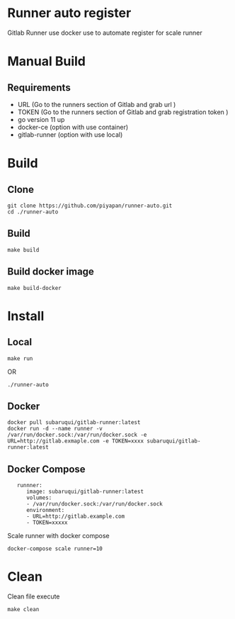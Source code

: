 # Runner auto register
Gitlab Runner use docker use to automate register for scale runner
# Manual Build
## Requirements
* URL (Go to the runners section of Gitlab and grab url  )
* TOKEN (Go to the runners section of Gitlab and grab registration token )
* go version 11 up
* docker-ce (option with use container)
* gitlab-runner (option with use local)

# Build
## Clone
```
git clone https://github.com/piyapan/runner-auto.git
cd ./runner-auto
```
## Build 
```
make build

```
## Build docker image
```
make build-docker
```
# Install
## Local
```
make run
```
OR
```
./runner-auto
```
## Docker 
```
docker pull subaruqui/gitlab-runner:latest
docker run -d --name runner -v /var/run/docker.sock:/var/run/docker.sock -e URL=http://gitlab.exmaple.com -e TOKEN=xxxx subaruqui/gitlab-runner:latest
```
## Docker Compose
```
   runnner:
      image: subaruqui/gitlab-runner:latest
      volumes:
      - /var/run/docker.sock:/var/run/docker.sock
      environment:
      - URL=http://gitlab.example.com
      - TOKEN=xxxxx
```
Scale runner with docker compose
```
docker-compose scale runner=10
```
# Clean
Clean file execute
```
make clean
```

